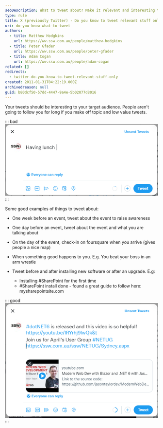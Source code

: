 ```yaml
---
seoDescription: What to tweet about? Make it relevant and interesting to your target audience! Don't waste followers' time with off-topic or low-value tweets. Focus on sharing valuable insights, updates, or engaging stories that resonate with them.
type: rule
title: X (previously Twitter) - Do you know to tweet relevant stuff only?
uri: do-you-know-what-to-tweet
authors:
  - title: Matthew Hodgkins
    url: https://ww.ssw.com.au/people/matthew-hodgkins
  - title: Peter Gfader
    url: https://ww.ssw.com.au/people/peter-gfader
  - title: Adam Cogan
    url: https://ww.ssw.com.au/people/adam-cogan
related: []
redirects:
  - twitter-do-you-know-to-tweet-relevant-stuff-only
created: 2011-01-31T04:22:19.000Z
archivedreason: null
guid: b80dcf50-57dd-4447-9a4e-5b02077d8016
---
```


Your tweets should be interesting to your target audience. People aren't going to follow you for long if you make off topic and low value tweets.

<!--endintro-->

::: bad
![Bad example - "Having lunch" is not an interesting tweet](bad-twitter.png)
:::

Some good examples of things to tweet about:

- One week before an event, tweet about the event to raise awareness
- One day before an event, tweet about the event and what you are talking about
- On the day of the event, check-in on foursquare when you arrive (gives people a nice map)
- When something good happens to you. E.g. You beat your boss in an arm wrestle
- Tweet before and after installing new software or after an upgrade. E.g:

  - Installing #SharePoint for the first time
  - \#SharePoint install done - found a great guide to follow here: mysharepointsite.com

::: good
![Good example - An informative tweet with hashtags and relevant links for a targeted audience of IT followers](good-twitter.png)
:::
